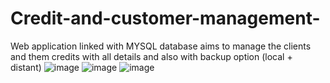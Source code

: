 # Credit-and-customer-management-
Web application linked with MYSQL database aims to manage the clients and them credits with all details and also with backup option (local + distant)
![image](https://user-images.githubusercontent.com/66135457/192758753-9724b5e0-88c9-4c12-a088-ee1c7a2ce2f6.png)
![image](https://user-images.githubusercontent.com/66135457/192758875-8e647a1b-41d0-4ff8-92b7-404b2fe7425f.png)
![image](https://user-images.githubusercontent.com/66135457/192758956-227ba866-2310-4ca6-8501-7ae8e9991dc5.png)

